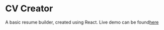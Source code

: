 # CV Creator

A basic resume builder, created using React. Live demo can be found<a href="https://mikegecko.github.io/cv-creator/">here</a>

